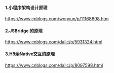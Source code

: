 #### 1.小程序架构设计原理

https://www.cnblogs.com/wonyun/p/11168698.htm

#### 2.JSBridge 的原理

https://www.cnblogs.com/dailc/p/5931324.html

#### 3.H5余Native交互的原理

https://www.cnblogs.com/dailc/p/8097598.html